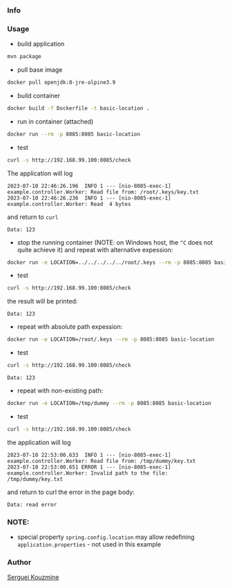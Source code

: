 ### Info

### Usage
* build application

```sh
mvn package
```
* pull base image
```sh
docker pull openjdk:8-jre-alpine3.9
```
* build container
```sh
docker build -f Dockerfile -t basic-location .
```
* run in container (attached)
```sh
docker run --rm -p 8085:8085 basic-location
```
* test 
```sh
curl -s http://192.168.99.100:8085/check
```
The application will log
```text
2023-07-10 22:46:26.196  INFO 1 --- [nio-8085-exec-1] example.controller.Worker: Read file from: /root/.keys/key.txt
2023-07-10 22:46:26.236  INFO 1 --- [nio-8085-exec-1] example.controller.Worker: Read  4 bytes
```
and return to `curl`
```text
Data: 123
```
* stop the running container (NOTE: on Windows host, the `^C` does not quite achieve it) and repeat with alternative expession:
```sh
docker run -e LOCATION=../../../../../root/.keys --rm -p 8085:8085 basic-location
```
* test 
```sh
curl -s http://192.168.99.100:8085/check
```
the result will be printed:
```text
Data: 123
```
* repeat with absolute path expession:
```sh
docker run -e LOCATION=/root/.keys --rm -p 8085:8085 basic-location
```
* test 
```sh
curl -s http://192.168.99.100:8085/check
```
```text
Data: 123
```

* repeat with non-existing path:
```sh
docker run -e LOCATION=/tmp/dummy --rm -p 8085:8085 basic-location
```
* test 
```sh
curl -s http://192.168.99.100:8085/check
```
the application will log
```text
2023-07-10 22:53:00.633  INFO 1 --- [nio-8085-exec-1] example.controller.Worker: Read file from: /tmp/dummy/key.txt
2023-07-10 22:53:00.651 ERROR 1 --- [nio-8085-exec-1] example.controller.Worker: Invalid path to the file: /tmp/dummy/key.txt
```
and return to curl the error in the page body:
```text
Data: read error
```
### NOTE:

* special property `spring.config.location` may allow redefining `application.properties` - not used in this example

### Author
[Serguei Kouzmine](kouzmine_serguei@yahoo.com)
